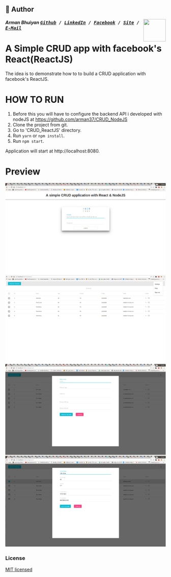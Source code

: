 ## 📝 Author
[<img src="https://media.licdn.com/dms/image/C5103AQE3SdZqmIyW0A/profile-displayphoto-shrink_200_200/0?e=1533168000&v=beta&t=reTZbwaCbB9R9V47Q9XiBGgGpY6_dS0KSK_gA8WsVCc" align="right" height="70" width="70">](http://armanbhuiyan.com)

##### Arman Bhuiyan <kbd>[Github](https://github.com/arman37) / [LinkedIn](https://www.linkedin.com/in/arman-bhuiyan) / [Facebook](https://www.facebook.com/arman.it37) / [Site](http://armanbhuiyan.com) /  [E-Mail](mailto:arman.it37@gmail.com)</kbd>

A Simple CRUD app with facebook's React(ReactJS)
==================================

The idea is to demonstrate how to to build a CRUD application with facebook's ReactJS.

HOW TO RUN
========
1. Before this you will have to configure the backend API i developed with nodeJS at https://github.com/arman37/CRUD_NodeJS
2. Clone the project from git.
3. Go to 'CRUD_ReactJS' directory.
4. Run `yarn` or `npm install`.
5. Run `npm start`.

Application will start at http://localhost:8080.

Preview
========
![Screenshot1](/screenshots/screenshot1.png)
![Screenshot2](/screenshots/screenshot2.png)
![Screenshot3](/screenshots/screenshot3.png)
![Screenshot4](/screenshots/screenshot4.png)


### License

[MIT licensed](./LICENSE)
